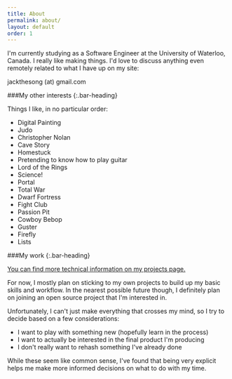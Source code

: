 ```yaml
---
title: About
permalink: about/
layout: default
order: 1
---
```

[projects]: /projects/


I'm currently studying as a Software Engineer at the University of Waterloo, Canada. I really like making things. I'd love to discuss anything even remotely related to what I have up on my site:

<i class='fa fa-envelope'></i> jackthesong (at) gmail.com

###My other interests
{:.bar-heading}

Things I like, in no particular order:

- Digital Painting
- Judo
- Christopher Nolan
- Cave Story
- Homestuck
- Pretending to know how to play guitar
- Lord of the Rings
- Science!
- Portal
- Total War
- Dwarf Fortress
- Fight Club
- Passion Pit
- Cowboy Bebop
- Guster
- Firefly
- Lists


###My work
{:.bar-heading}

[You can find more technical information on my projects page.][projects]

For now, I mostly plan on sticking to my own projects to build up my basic skills and workflow. In the nearest possible future though, I definitely plan on joining an open source project that I'm interested in. 

Unfortunately, I can't just make everything that crosses my mind, so I try to decide based on a few considerations:  

- I want to play with something new (hopefully learn in the process)  
- I want to actually be interested in the final product I'm producing  
- I don't really want to rehash something I've already done  
  
While these seem like common sense, I've found that being very explicit helps me make more informed decisions on what to do with my time.